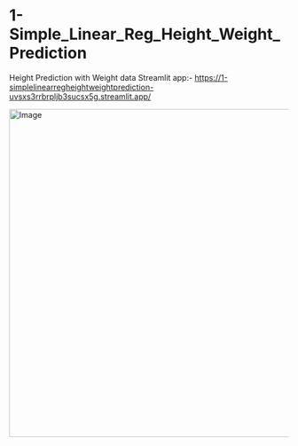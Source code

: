 # 1-Simple_Linear_Reg_Height_Weight_Prediction
Height Prediction with Weight data
Streamlit app:- https://1-simplelinearregheightweightprediction-uvsxs3rrbrpljb3sucsx5g.streamlit.app/

<img width="1002" height="592" alt="Image" src="https://github.com/user-attachments/assets/89863850-d07f-401c-a5e5-f814a146dbd7" />
